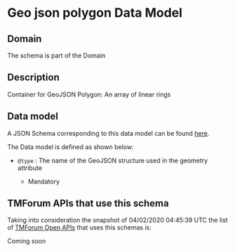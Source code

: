 # Geo json polygon Data Model

## Domain

The  schema is part of the  Domain

## Description

Container for GeoJSON Polygon: An array of linear rings

## Data model

A JSON Schema corresponding to this data model can be found
[here](https://github.com/tmforum-rand/schemas/blob/candidates/Common/GeoJsonPolygon.schema.json).

The Data model is defined as shown below:
- `@type` : The name of the GeoJSON structure used in the geometry attribute

  - Mandatory





## TMForum APIs that use this schema

Taking into consideration the snapshot of 04/02/2020 04:45:39 UTC the list of [TMForum Open APIs](https://www.tmforum.org/open-apis/) that uses this schemas is:

Coming soon